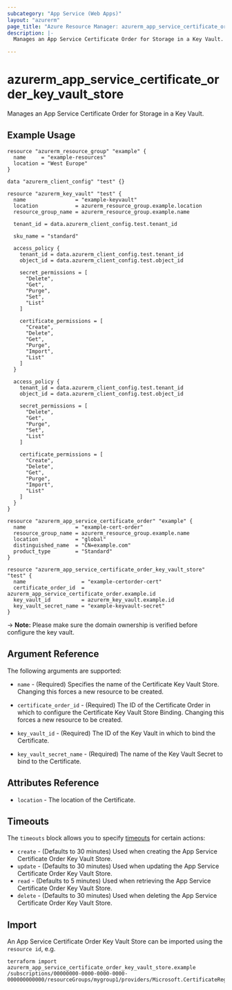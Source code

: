 ```yaml
---
subcategory: "App Service (Web Apps)"
layout: "azurerm"
page_title: "Azure Resource Manager: azurerm_app_service_certificate_order_key_vault_store"
description: |-
  Manages an App Service Certificate Order for Storage in a Key Vault.

---
```


# azurerm_app_service_certificate_order_key_vault_store

Manages an App Service Certificate Order for Storage in a Key Vault.

## Example Usage

```hcl
resource "azurerm_resource_group" "example" {
  name     = "example-resources"
  location = "West Europe"
}

data "azurerm_client_config" "test" {}

resource "azurerm_key_vault" "test" {
  name                = "example-keyvault"
  location            = azurerm_resource_group.example.location
  resource_group_name = azurerm_resource_group.example.name

  tenant_id = data.azurerm_client_config.test.tenant_id

  sku_name = "standard"

  access_policy {
    tenant_id = data.azurerm_client_config.test.tenant_id
    object_id = data.azurerm_client_config.test.object_id

    secret_permissions = [
      "Delete",
      "Get",
      "Purge",
      "Set",
      "List"
    ]

    certificate_permissions = [
      "Create",
      "Delete",
      "Get",
      "Purge",
      "Import",
      "List"
    ]
  }

  access_policy {
    tenant_id = data.azurerm_client_config.test.tenant_id
    object_id = data.azurerm_client_config.test.object_id

    secret_permissions = [
      "Delete",
      "Get",
      "Purge",
      "Set",
      "List"
    ]

    certificate_permissions = [
      "Create",
      "Delete",
      "Get",
      "Purge",
      "Import",
      "List"
    ]
  }
}

resource "azurerm_app_service_certificate_order" "example" {
  name                = "example-cert-order"
  resource_group_name = azurerm_resource_group.example.name
  location            = "global"
  distinguished_name  = "CN=example.com"
  product_type        = "Standard"
}

resource "azurerm_app_service_certificate_order_key_vault_store" "test" {
  name                  = "example-certorder-cert"
  certificate_order_id  = azurerm_app_service_certificate_order.example.id
  key_vault_id          = azurerm_key_vault.example.id
  key_vault_secret_name = "example-keyvault-secret"
}
```

-> **Note:** Please make sure the domain ownership is verified before configure the key vault.

## Argument Reference

The following arguments are supported:

* `name` - (Required) Specifies the name of the Certificate Key Vault Store. Changing this forces a new resource to be created.

* `certificate_order_id` - (Required) The ID of the Certificate Order in which to configure the Certificate Key Vault Store Binding. Changing this forces a new resource to be created.

* `key_vault_id` - (Required) The ID of the Key Vault in which to bind the Certificate.

* `key_vault_secret_name` - (Required) The name of the Key Vault Secret to bind to the Certificate.

## Attributes Reference

* `location` - The location of the Certificate.

## Timeouts

The `timeouts` block allows you to specify [timeouts](https://www.terraform.io/language/resources/syntax#operation-timeouts) for certain actions:

* `create` - (Defaults to 30 minutes) Used when creating the App Service Certificate Order Key Vault Store.
* `update` - (Defaults to 30 minutes) Used when updating the App Service Certificate Order Key Vault Store.
* `read` - (Defaults to 5 minutes) Used when retrieving the App Service Certificate Order Key Vault Store.
* `delete` - (Defaults to 30 minutes) Used when deleting the App Service Certificate Order Key Vault Store.

## Import

An App Service Certificate Order Key Vault Store can be imported using the `resource id`, e.g.

```shell
terraform import azurerm_app_service_certificate_order_key_vault_store.example /subscriptions/00000000-0000-0000-0000-000000000000/resourceGroups/mygroup1/providers/Microsoft.CertificateRegistration/certificateOrders/certificateorder1/certificates/certificates1
```


